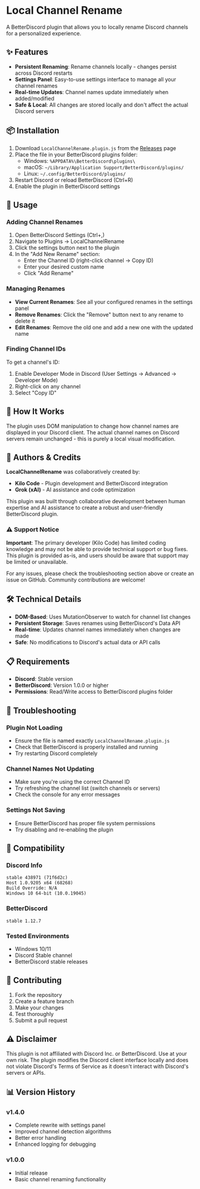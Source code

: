 # Local Channel Rename

A BetterDiscord plugin that allows you to locally rename Discord channels for a personalized experience.

## ✨ Features

- **Persistent Renaming**: Rename channels locally - changes persist across Discord restarts
- **Settings Panel**: Easy-to-use settings interface to manage all your channel renames
- **Real-time Updates**: Channel names update immediately when added/modified
- **Safe & Local**: All changes are stored locally and don't affect the actual Discord servers


## 📦 Installation

1. Download `LocalChannelRename.plugin.js` from the [Releases](https://github.com/thenightmvre/LocalChannelRename/releases/tag/DiscordPlugin) page
2. Place the file in your BetterDiscord plugins folder:
   - Windows: `%APPDATA%\BetterDiscord\plugins\`
   - macOS: `~/Library/Application Support/BetterDiscord/plugins/`
   - Linux: `~/.config/BetterDiscord/plugins/`
3. Restart Discord or reload BetterDiscord (Ctrl+R)
4. Enable the plugin in BetterDiscord settings


## 🚀 Usage

### Adding Channel Renames

1. Open BetterDiscord Settings (Ctrl+,)
2. Navigate to Plugins → LocalChannelRename
3. Click the settings button next to the plugin
4. In the "Add New Rename" section:
   - Enter the Channel ID (right-click channel → Copy ID)
   - Enter your desired custom name
   - Click "Add Rename"

### Managing Renames

- **View Current Renames**: See all your configured renames in the settings panel
- **Remove Renames**: Click the "Remove" button next to any rename to delete it
- **Edit Renames**: Remove the old one and add a new one with the updated name

### Finding Channel IDs

To get a channel's ID:
1. Enable Developer Mode in Discord (User Settings → Advanced → Developer Mode)
2. Right-click on any channel
3. Select "Copy ID"


## 🔧 How It Works

The plugin uses DOM manipulation to change how channel names are displayed in your Discord client. The actual channel names on Discord servers remain unchanged - this is purely a local visual modification.

## 👥 Authors & Credits

**LocalChannelRename** was collaboratively created by:

- **Kilo Code** - Plugin development and BetterDiscord integration
- **Grok (xAI)** - AI assistance and code optimization

This plugin was built through collaborative development between human expertise and AI assistance to create a robust and user-friendly BetterDiscord plugin.

### ⚠️ Support Notice
**Important**: The primary developer (Kilo Code) has limited coding knowledge and may not be able to provide technical support or bug fixes. This plugin is provided as-is, and users should be aware that support may be limited or unavailable.

For any issues, please check the troubleshooting section above or create an issue on GitHub. Community contributions are welcome!


## 🛠️ Technical Details

- **DOM-Based**: Uses MutationObserver to watch for channel list changes
- **Persistent Storage**: Saves renames using BetterDiscord's Data API
- **Real-time**: Updates channel names immediately when changes are made
- **Safe**: No modifications to Discord's actual data or API calls


## 📋 Requirements

- **Discord**: Stable version
- **BetterDiscord**: Version 1.0.0 or higher
- **Permissions**: Read/Write access to BetterDiscord plugins folder


## 🐛 Troubleshooting

### Plugin Not Loading
- Ensure the file is named exactly `LocalChannelRename.plugin.js`
- Check that BetterDiscord is properly installed and running
- Try restarting Discord completely

### Channel Names Not Updating
- Make sure you're using the correct Channel ID
- Try refreshing the channel list (switch channels or servers)
- Check the console for any error messages

### Settings Not Saving
- Ensure BetterDiscord has proper file system permissions
- Try disabling and re-enabling the plugin


## 📄 Compatibility

### Discord Info
```
stable 438971 (71f6d2c)
Host 1.0.9205 x64 (68268)
Build Override: N/A
Windows 10 64-bit (10.0.19045)
```

### BetterDiscord
```
stable 1.12.7
```

### Tested Environments
- Windows 10/11
- Discord Stable channel
- BetterDiscord stable releases


## 🤝 Contributing

1. Fork the repository
2. Create a feature branch
3. Make your changes
4. Test thoroughly
5. Submit a pull request


## ⚠️ Disclaimer

This plugin is not affiliated with Discord Inc. or BetterDiscord. Use at your own risk. The plugin modifies the Discord client interface locally and does not violate Discord's Terms of Service as it doesn't interact with Discord's servers or APIs.


## 📊 Version History

### v1.4.0
- Complete rewrite with settings panel
- Improved channel detection algorithms
- Better error handling
- Enhanced logging for debugging

### v1.0.0
- Initial release
- Basic channel renaming functionality
